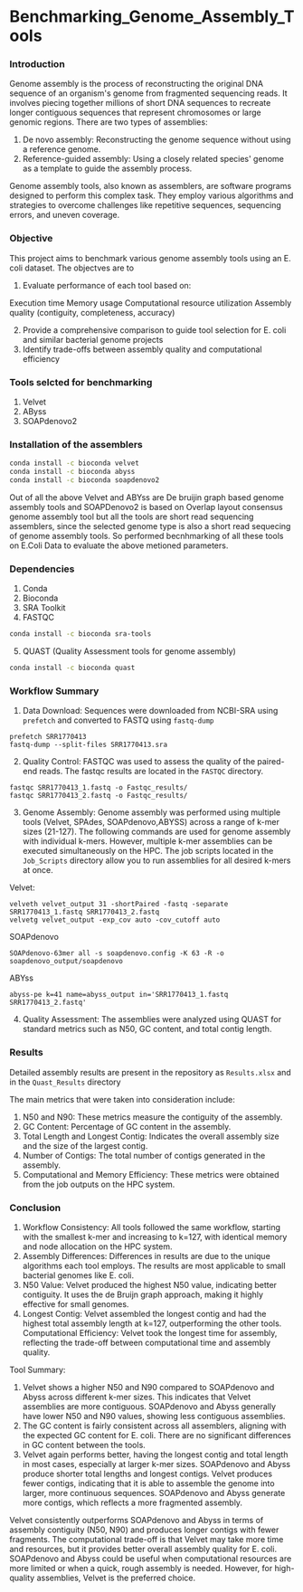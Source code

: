 # Benchmarking_Genome_Assembly_Tools

### Introduction
Genome assembly is the process of reconstructing the original DNA sequence of an organism's genome from fragmented sequencing reads. It involves piecing together millions of short DNA sequences to recreate longer contiguous sequences that represent chromosomes or large genomic regions.
There are two types of assemblies:
1. De novo assembly: Reconstructing the genome sequence without using a reference genome.
2. Reference-guided assembly: Using a closely related species' genome as a template to guide the assembly process.

Genome assembly tools, also known as assemblers, are software programs designed to perform this complex task. They employ various algorithms and strategies to overcome challenges like repetitive sequences, sequencing errors, and uneven coverage.

### Objective
This project aims to benchmark various genome assembly tools using an E. coli dataset. The objectves are to

1. Evaluate performance of each tool based on:

Execution time
Memory usage
Computational resource utilization
Assembly quality (contiguity, completeness, accuracy)

2. Provide a comprehensive comparison to guide tool selection for E. coli and similar bacterial genome projects
3. Identify trade-offs between assembly quality and computational efficiency

### Tools selcted for benchmarking
1. Velvet
2. AByss
3. SOAPdenovo2

### Installation of the assemblers
```bash
conda install -c bioconda velvet
conda install -c bioconda abyss
conda install -c bioconda soapdenovo2
```
Out of all the above Velvet and ABYss are De bruijin graph based genome assembly tools and SOAPDenovo2 is based on Overlap layout consensus genome assembly tool but all the tools are short read sequencing assemblers, since the selected genome type is also a short read sequecing of genome assembly tools. So performed becnhmarking of all these tools on E.Coli Data to evaluate the above metioned parameters.

### Dependencies
1. Conda
2. Bioconda
3. SRA Toolkit
4. FASTQC
```bash
conda install -c bioconda sra-tools
```
5. QUAST (Quality Assessment tools for genome assembly)
```bash
conda install -c bioconda quast
```
### Workflow Summary
1. Data Download: Sequences were downloaded from NCBI-SRA using ```prefetch``` and converted to FASTQ using ```fastq-dump```
```
prefetch SRR1770413
fastq-dump --split-files SRR1770413.sra
```
2. Quality Control: FASTQC was used to assess the quality of the paired-end reads. The fastqc results are located in the ```FASTQC``` directory.
 ```
fastqc SRR1770413_1.fastq -o Fastqc_results/
fastqc SRR1770413_2.fastq -o Fastqc_results/
```
3. Genome Assembly: Genome assembly was performed using multiple tools (Velvet, SPAdes, SOAPdenovo,ABYSS) across a range of k-mer sizes (21-127).
The following commands are used for genome assembly with individual k-mers. However, multiple k-mer assemblies can be executed simultaneously on the HPC. The job scripts located in the ```Job_Scripts``` directory allow you to run assemblies for all desired k-mers at once.

Velvet:
```
velveth velvet_output 31 -shortPaired -fastq -separate SRR1770413_1.fastq SRR1770413_2.fastq
velvetg velvet_output -exp_cov auto -cov_cutoff auto
```

SOAPdenovo
```
SOAPdenovo-63mer all -s soapdenovo.config -K 63 -R -o soapdenovo_output/soapdenovo 
```

ABYss
```
abyss-pe k=41 name=abyss_output in='SRR1770413_1.fastq SRR1770413_2.fastq'
```

4. Quality Assessment: The assemblies were analyzed using QUAST for standard metrics such as N50, GC content, and total contig length.

### Results
Detailed assembly results are present in the repository as ```Results.xlsx``` and in the ```Quast_Results``` directory

The main metrics that were taken into consideration include:
1. N50 and N90: These metrics measure the contiguity of the assembly.
2. GC Content: Percentage of GC content in the assembly.
3. Total Length and Longest Contig: Indicates the overall assembly size and the size of the largest contig.
4. Number of Contigs: The total number of contigs generated in the assembly.
5. Computational and Memory Efficiency: These metrics were obtained from the job outputs on the HPC system.

### Conclusion
1. Workflow Consistency: All tools followed the same workflow, starting with the smallest k-mer and increasing to k=127, with identical memory and node allocation on the HPC         system.
2. Assembly Differences: Differences in results are due to the unique algorithms each tool employs. The results are most applicable to small bacterial genomes like E. coli.
3. N50 Value: Velvet produced the highest N50 value, indicating better contiguity. It uses the de Bruijn graph approach, making it highly effective for small genomes.
4. Longest Contig: Velvet assembled the longest contig and had the highest total assembly length at k=127, outperforming the other tools.
   Computational Efficiency: Velvet took the longest time for assembly, reflecting the trade-off between computational time and assembly quality.

Tool Summary:
1. Velvet shows a higher N50 and N90 compared to SOAPdenovo and Abyss across different k-mer sizes. This indicates that Velvet assemblies are more contiguous. SOAPdenovo and Abyss generally have lower N50 and N90 values, showing less contiguous assemblies.
2. The GC content is fairly consistent across all assemblers, aligning with the expected GC content for E. coli. There are no significant differences in GC content between the tools.
3. Velvet again performs better, having the longest contig and total length in most cases, especially at larger k-mer sizes. SOAPdenovo and Abyss produce shorter total lengths and longest contigs. Velvet produces fewer contigs, indicating that it is able to assemble the genome into larger, more continuous sequences. SOAPdenovo and Abyss generate more contigs, which reflects a more fragmented assembly.

Velvet consistently outperforms SOAPdenovo and Abyss in terms of assembly contiguity (N50, N90) and produces longer contigs with fewer fragments. The computational trade-off is that Velvet may take more time and resources, but it provides better overall assembly quality for E. coli. SOAPdenovo and Abyss could be useful when computational resources are more limited or when a quick, rough assembly is needed. However, for high-quality assemblies, Velvet is the preferred choice.
